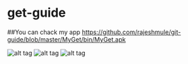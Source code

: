 get-guide
=========
##You can chack my app https://github.com/rajeshmule/git-guide/blob/master/MyGet/bin/MyGet.apk

![alt tag](https://github.com/rajeshmule/git-guide/blob/master/screenshot/1.png)
![alt tag](https://github.com/rajeshmule/git-guide/blob/master/screenshot/2.png)
![alt tag](https://github.com/rajeshmule/git-guide/blob/master/screenshot/3.png)


